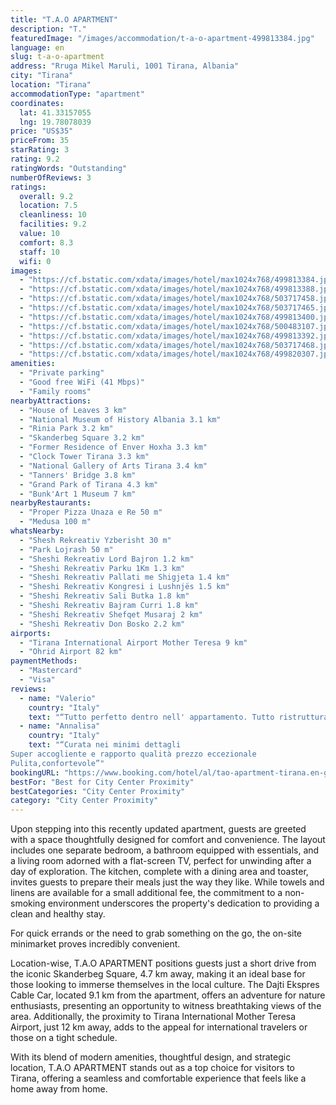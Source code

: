```yaml
---
title: "T.A.O APARTMENT"
description: "T."
featuredImage: "/images/accommodation/t-a-o-apartment-499813384.jpg"
language: en
slug: t-a-o-apartment
address: "Rruga Mikel Maruli, 1001 Tirana, Albania"
city: "Tirana"
location: "Tirana"
accommodationType: "apartment"
coordinates:
  lat: 41.33157055
  lng: 19.78078039
price: "US$35"
priceFrom: 35
starRating: 3
rating: 9.2
ratingWords: "Outstanding"
numberOfReviews: 3
ratings:
  overall: 9.2
  location: 7.5
  cleanliness: 10
  facilities: 9.2
  value: 10
  comfort: 8.3
  staff: 10
  wifi: 0
images:
  - "https://cf.bstatic.com/xdata/images/hotel/max1024x768/499813384.jpg?k=f62ecdcda49886e03bb2f3eef61b5b6429354b55fcddbc997b58ca7f872b3d1a&o=&hp=1"
  - "https://cf.bstatic.com/xdata/images/hotel/max1024x768/499813388.jpg?k=ab140092f93712e92519735b4365b91c9bea91606256241e8164a94f403de4ca&o=&hp=1"
  - "https://cf.bstatic.com/xdata/images/hotel/max1024x768/503717458.jpg?k=1d0c590c3ae9ac80edaa97cd9fd2452dbca50bfe2625c80bebf1b4ea5b08d211&o=&hp=1"
  - "https://cf.bstatic.com/xdata/images/hotel/max1024x768/503717465.jpg?k=5e34a4c8ec9ddae0d225e900cdb46fc5f5974e9bc8e64ce87864ae3428d54b32&o=&hp=1"
  - "https://cf.bstatic.com/xdata/images/hotel/max1024x768/499813400.jpg?k=26afe99a459350ecf173566ee800d74733882ce3117ce82850cd0cbb4c6c19cd&o=&hp=1"
  - "https://cf.bstatic.com/xdata/images/hotel/max1024x768/500483107.jpg?k=8cd69fa576c1b0908222d96ced1098621d4b5ab54d996b421a4dfad9feae2da2&o=&hp=1"
  - "https://cf.bstatic.com/xdata/images/hotel/max1024x768/499813392.jpg?k=5d38812a810c791de1c837f5dd49338ef4698cb0e347af495982c7c12841c17e&o=&hp=1"
  - "https://cf.bstatic.com/xdata/images/hotel/max1024x768/503717468.jpg?k=56f0ac4518db525f1d1c5b463144685303bea62729c822d5c1d546c29a9ff71e&o=&hp=1"
  - "https://cf.bstatic.com/xdata/images/hotel/max1024x768/499820307.jpg?k=56c7d87f5497b2c8b04332a84213d852fded98143f41817e4e99ac5a15150be5&o=&hp=1"
amenities:
  - "Private parking"
  - "Good free WiFi (41 Mbps)"
  - "Family rooms"
nearbyAttractions:
  - "House of Leaves 3 km"
  - "National Museum of History Albania 3.1 km"
  - "Rinia Park 3.2 km"
  - "Skanderbeg Square 3.2 km"
  - "Former Residence of Enver Hoxha 3.3 km"
  - "Clock Tower Tirana 3.3 km"
  - "National Gallery of Arts Tirana 3.4 km"
  - "Tanners' Bridge 3.8 km"
  - "Grand Park of Tirana 4.3 km"
  - "Bunk'Art 1 Museum 7 km"
nearbyRestaurants:
  - "Proper Pizza Unaza e Re 50 m"
  - "Medusa 100 m"
whatsNearby:
  - "Shesh Rekreativ Yzberisht 30 m"
  - "Park Lojrash 50 m"
  - "Sheshi Rekreativ Lord Bajron 1.2 km"
  - "Sheshi Rekreativ Parku 1Km 1.3 km"
  - "Sheshi Rekreativ Pallati me Shigjeta 1.4 km"
  - "Sheshi Rekreativ Kongresi i Lushnjës 1.5 km"
  - "Sheshi Rekreativ Sali Butka 1.8 km"
  - "Sheshi Rekreativ Bajram Curri 1.8 km"
  - "Sheshi Rekreativ Shefqet Musaraj 2 km"
  - "Sheshi Rekreativ Don Bosko 2.2 km"
airports:
  - "Tirana International Airport Mother Teresa 9 km"
  - "Ohrid Airport 82 km"
paymentMethods:
  - "Mastercard"
  - "Visa"
reviews:
  - name: "Valerio"
    country: "Italy"
    text: "“Tutto perfetto dentro nell' appartamento. Tutto ristrutturato a nuovo. Il proprietario gentile osserva ciò che vuoi e cosa ti serve. Ascensore. Vista carina dall' ottavo piano. Lavatrice. Frigo. Letto comodo. Bagno super. Terrazzo grande.”"
  - name: "Annalisa"
    country: "Italy"
    text: "“Curata nei minimi dettagli
Super accogliente e rapporto qualità prezzo eccezionale
Pulita,confortevole”"
bookingURL: "https://www.booking.com/hotel/al/tao-apartment-tirana.en-gb.html?aid=8035640"
bestFor: "Best for City Center Proximity"
bestCategories: "City Center Proximity"
category: "City Center Proximity"
---
```


Upon stepping into this recently updated apartment, guests are greeted with a space thoughtfully designed for comfort and convenience. The layout includes one separate bedroom, a bathroom equipped with essentials, and a living room adorned with a flat-screen TV, perfect for unwinding after a day of exploration. The kitchen, complete with a dining area and toaster, invites guests to prepare their meals just the way they like. While towels and linens are available for a small additional fee, the commitment to a non-smoking environment underscores the property's dedication to providing a clean and healthy stay.

For quick errands or the need to grab something on the go, the on-site minimarket proves incredibly convenient. 

Location-wise, T.A.O APARTMENT positions guests just a short drive from the iconic Skanderbeg Square, 4.7 km away, making it an ideal base for those looking to immerse themselves in the local culture. The Dajti Ekspres Cable Car, located 9.1 km from the apartment, offers an adventure for nature enthusiasts, presenting an opportunity to witness breathtaking views of the area. Additionally, the proximity to Tirana International Mother Teresa Airport, just 12 km away, adds to the appeal for international travelers or those on a tight schedule.

With its blend of modern amenities, thoughtful design, and strategic location, T.A.O APARTMENT stands out as a top choice for visitors to Tirana, offering a seamless and comfortable experience that feels like a home away from home.